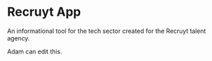 # Recruyt App
An informational tool for the tech sector created for the Recruyt talent agency.

Adam can edit this.
